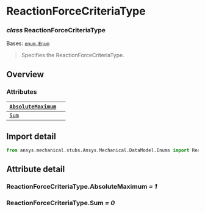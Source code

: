 # ReactionForceCriteriaType

### *class* ReactionForceCriteriaType

Bases: [`enum.Enum`](https://docs.python.org/3/library/enum.html#enum.Enum)

> Specifies the ReactionForceCriteriaType.

> <!-- !! processed by numpydoc !! -->

## Overview

### Attributes

| [`AbsoluteMaximum`](#ReactionForceCriteriaType.AbsoluteMaximum)   |    |
|-------------------------------------------------------------------|----|
| [`Sum`](#ReactionForceCriteriaType.Sum)                           |    |

## Import detail

```python
from ansys.mechanical.stubs.Ansys.Mechanical.DataModel.Enums import ReactionForceCriteriaType
```

## Attribute detail

### ReactionForceCriteriaType.AbsoluteMaximum *= 1*

### ReactionForceCriteriaType.Sum *= 0*

